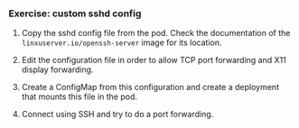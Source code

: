 ### Exercise: custom sshd config

1. Copy the sshd config file from the pod.
Check the documentation of the `linxuserver.io/openssh-server` image for its location.

2. Edit the configuration file in order to allow TCP port forwarding and X11 display forwarding.

3. Create a ConfigMap from this configuration and create a deployment that mounts this file in the pod.

4. Connect using SSH and try to do a port forwarding.
